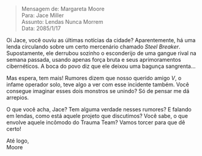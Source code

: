 > Mensagem de: Margareta Moore  
> Para: Jace Miller  
> Assunto: Lendas Nunca Morrem  
> Data: 2085/1/17

Oi Jace, você ouviu as últimas notícias da cidade? Aparentemente, há uma lenda circulando sobre um certo mercenário chamado _Steel Breaker_. Supostamente, ele derrubou sozinho o esconderijo de uma gangue rival na semana passada, usando apenas força bruta e seus aprimoramentos cibernéticos. A boca do povo diz que ele deixou uma bagunça sangrenta...

Mas espera, tem mais! Rumores dizem que nosso querido amigo _V_, o infame operador solo, teve algo a ver com esse incidente também. Você consegue imaginar esses dois monstros se unindo? Só de pensar me dá arrepios.

O que você acha, Jace? Tem alguma verdade nesses rumores? E falando em lendas, como está aquele projeto que discutimos? Você sabe, o que envolve aquele incômodo do Trauma Team? Vamos torcer para que dê certo!

Até logo,  
Moore
